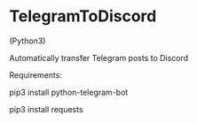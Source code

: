 # TelegramToDiscord
(Python3)

Automatically transfer Telegram posts to Discord

Requirements:

pip3 install python-telegram-bot

pip3 install requests
